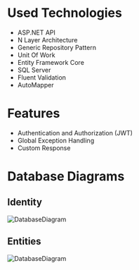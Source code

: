 # Used Technologies
- ASP.NET API
- N Layer Architecture
- Generic Repository Pattern 
- Unit Of Work
- Entity Framework Core
- SQL Server
- Fluent Validation
- AutoMapper

# Features

- Authentication and Authorization (JWT)- Global Exception Handling
- Custom Response

# Database Diagrams

## Identity

![DatabaseDiagram](https://www.serkanisik.com/wp-content/uploads/2023/09/CarParkSystem.png)

## Entities

![DatabaseDiagram](https://www.serkanisik.com/wp-content/uploads/2023/09/CarParkSystem-2.png)